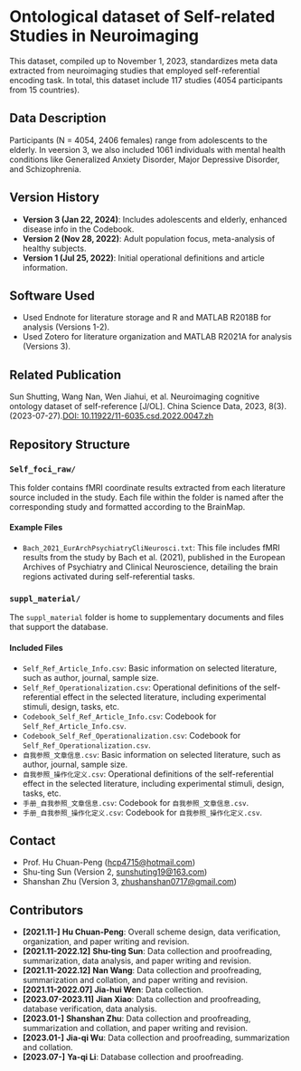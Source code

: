 # Ontological dataset of Self-related Studies in Neuroimaging
This dataset, compiled up to November 1, 2023, standardizes meta data extracted from neuroimaging studies that employed self-referential encoding task. In total, this dataset include 117 studies (4054 participants from 15 countries).

## Data Description
Participants (N = 4054, 2406 females) range from adolescents to the elderly. In veersion 3, we also included 1061 individuals with mental health conditions like Generalized Anxiety Disorder, Major Depressive Disorder, and Schizophrenia.

## Version History
- **Version 3 (Jan 22, 2024)**: Includes adolescents and elderly, enhanced disease info in the Codebook.
- **Version 2 (Nov 28, 2022)**: Adult population focus, meta-analysis of healthy subjects.
- **Version 1 (Jul 25, 2022)**: Initial operational definitions and article information.

## Software Used
- Used Endnote for literature storage and R and MATLAB R2018B for analysis (Versions 1-2).
- Used Zotero for literature organization and MATLAB R2021A for analysis (Versions 3).

## Related Publication
Sun Shutting, Wang Nan, Wen Jiahui, et al. Neuroimaging cognitive ontology dataset of self-reference [J/OL]. China Science Data, 2023, 8(3). (2023-07-27).[DOI: 10.11922/11-6035.csd.2022.0047.zh](https://doi.org/10.11922/11-6035.csd.2022.0047.zh)

## Repository Structure
### `Self_foci_raw/`
This folder contains fMRI coordinate results extracted from each literature source included in the study. Each file within the folder is named after the corresponding study and formatted according to the BrainMap.
#### Example Files
- `Bach_2021_EurArchPsychiatryCliNeurosci.txt`: This file includes fMRI results from the study by Bach et al. (2021), published in the European Archives of Psychiatry and Clinical Neuroscience, detailing the brain regions activated during self-referential tasks.

### `suppl_material/`
The `suppl_material` folder is home to supplementary documents and files that support the database. 
#### Included Files
- `Self_Ref_Article_Info.csv`: Basic information on selected literature, such as author, journal, sample size.
- `Self_Ref_Operationalization.csv`: Operational definitions of the self-referential effect in the selected literature, including experimental stimuli, design, tasks, etc.
- `Codebook_Self_Ref_Article_Info.csv`: Codebook for `Self_Ref_Article_Info.csv`.
- `Codebook_Self_Ref_Operationalization.csv`: Codebook for `Self_Ref_Operationalization.csv`.
- `自我参照_文章信息.csv`: Basic information on selected literature, such as author, journal, sample size.
- `自我参照_操作化定义.csv`: Operational definitions of the self-referential effect in the selected literature, including experimental stimuli, design, tasks, etc.
- `手册_自我参照_文章信息.csv`: Codebook for `自我参照_文章信息.csv`.
- `手册_自我参照_操作化定义.csv`: Codebook for `自我参照_操作化定义.csv`.

## Contact
- Prof. Hu Chuan-Peng (hcp4715@hotmail.com)
- Shu-ting Sun (Version 2, sunshuting19@163.com)
- Shanshan Zhu (Version 3, zhushanshan0717@gmail.com)

## Contributors
- **[2021.11-]** **Hu Chuan-Peng**: Overall scheme design, data verification, organization, and paper writing and revision.
- **[2021.11-2022.12]** **Shu-ting Sun**: Data collection and proofreading, summarization, data analysis, and paper writing and revision.
- **[2021.11-2022.12]** **Nan Wang**: Data collection and proofreading, summarization and collation, and paper writing and revision.
- **[2021.11-2022.07]** **Jia-hui Wen**: Data collection.
- **[2023.07-2023.11]** **Jian Xiao**: Data collection and proofreading, database verification, data analysis.
- **[2023.01-]** **Shanshan Zhu**: Data collection and proofreading, summarization and collation, and paper writing and revision.
- **[2023.01-]** **Jia-qi Wu**: Data collection and proofreading, summarization and collation.
- **[2023.07-]** **Ya-qi Li**: Database collection and proofreading.


